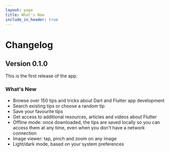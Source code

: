 ```yaml
---
layout: page
title: What's New
include_in_header: true
---
```


# Changelog

## Version 0.1.0

This is the first release of the app.

### What's New

- Browse over 150 tips and tricks about Dart and Flutter app development
- Search existing tips or choose a random tip
- Save your favourite tips
- Get access to additional resources, articles and videos about Flutter
- Offline mode: once downloaded, the tips are saved locally so you can access them at any time, even when you don't have a network connection
- Image viewer: tap, pinch and zoom on any image
- Light/dark mode, based on your system preferences

